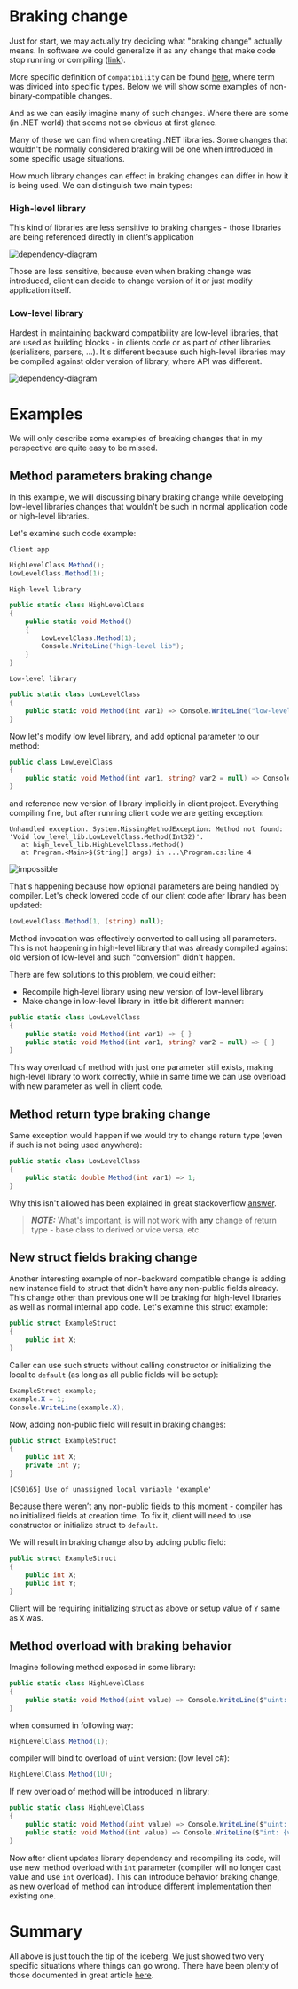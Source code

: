 # Braking change

Just for start, we may actually try deciding what "braking change" actually means. In software we could generalize it as any change that make code stop running or compiling ([link](https://stackoverflow.com/a/21703427)).

More specific definition of `compatibility` can be found [here](https://learn.microsoft.com/en-us/dotnet/csharp/whats-new/version-update-considerations), where term was divided into specific types. Below we will show some examples of non-binary-compatible changes.

And as we can easily imagine many of such changes. Where there are some (in .NET world) that seems not so obvious at first glance.

Many of those we can find when creating .NET libraries. Some changes that wouldn't be normally considered braking will be one when introduced in some specific usage situations.

How much library changes can effect in braking changes can differ in how it is being used. We can distinguish two main types:

### High-level library

This kind of libraries are less sensitive to braking changes - those libraries are being referenced directly in client’s application

![dependency-diagram](/assets/img/posts/breakingchanges/high-level-lib-diagram.png)

Those are less sensitive, because even when braking change was introduced, client can decide to change version of it or just modify application itself.

### Low-level library

Hardest in maintaining backward compatibility are low-level libraries, that are used as building blocks - in clients code or as part of other libraries (serializers, parsers, ...). It's different because such high-level libraries may be compiled against older version of library, where API was different. 

![dependency-diagram](/assets/img/posts/breakingchanges/low-level-lib-diagram.png)

# Examples

We will only describe some examples of breaking changes that in my perspective are quite easy to be missed.

## Method parameters braking change

In this example, we will discussing binary braking change while developing low-level libraries changes that wouldn't be such in normal application code or high-level libraries.

Let's examine such code example:

`Client app`
```csharp
HighLevelClass.Method();
LowLevelClass.Method(1);
```
`High-level library`
```csharp
public static class HighLevelClass
{
    public static void Method()
    {
        LowLevelClass.Method(1);
        Console.WriteLine("high-level lib");
    }
}
```
`Low-level library`
```csharp
public static class LowLevelClass
{
    public static void Method(int var1) => Console.WriteLine("low-level lib");
}
```

Now let's modify low level library, and add optional parameter to our method:
```csharp
public class LowLevelClass
{
    public static void Method(int var1, string? var2 = null) => Console.WriteLine("Hello from low level lib");
}
```
and reference new version of library implicitly in client project. Everything compiling fine, but after running client code we are getting exception:
```
Unhandled exception. System.MissingMethodException: Method not found: 'Void low_level_lib.LowLevelClass.Method(Int32)'.
   at high_level_lib.HighLevelClass.Method()
   at Program.<Main>$(String[] args) in ...\Program.cs:line 4
```

![impossible](/assets/img/posts/breakingchanges/thats-impossible.gif)

That's happening because how optional parameters are being handled by compiler. Let's check lowered code of our client code after library has been updated:
```csharp
LowLevelClass.Method(1, (string) null);
```
Method invocation was effectively converted to call using all parameters. This is not happening in high-level library that was already compiled against old version of low-level and such "conversion" didn't happen.

There are few solutions to this problem, we could either:
* Recompile high-level library using new version of low-level library
* Make change in low-level library in little bit different manner:

```csharp
public static class LowLevelClass
{
    public static void Method(int var1) => { }
    public static void Method(int var1, string? var2 = null) => { }
}
```

This way overload of method with just one parameter still exists, making high-level library to work correctly, while in same time we can use overload with new parameter as well in client code.

## Method return type braking change

Same exception would happen if we would try to change return type (even if such is not being used anywhere):
```csharp
public static class LowLevelClass
{
    public static double Method(int var1) => 1;
}
```

Why this isn't allowed has been explained in great stackoverflow [answer](https://stackoverflow.com/a/9179426).   

> **_NOTE:_** What's important, is will not work with **any** change of return type - base class to derived or vice versa, etc.

## New struct fields braking change

Another interesting example of non-backward compatible change is adding new instance field to struct that didn't have any non-public fields already. This change other than previous one will be braking for high-level libraries as well as normal internal app code.
Let's examine this struct example:

```csharp
public struct ExampleStruct
{
    public int X;
}
```

Caller can use such structs without calling constructor or initializing the local to `default` (as long as all public fields will be setup):
```csharp
ExampleStruct example;
example.X = 1;
Console.WriteLine(example.X);
```

Now, adding non-public field will result in braking changes:
```csharp
public struct ExampleStruct
{
    public int X;
    private int y;
}
```

```console
[CS0165] Use of unassigned local variable 'example'
```

Because there weren’t any non-public fields to this moment - compiler has no initialized fields at creation time. To fix it, client will need to use constructor or initialize struct to `default`.

We will result in braking change also by adding public field:
```csharp
public struct ExampleStruct
{
    public int X;
    public int Y;
}
```
Client will be requiring initializing struct as above or setup value of `Y` same as `X` was.

## Method overload with braking behavior

Imagine following method exposed in some library:

```csharp
public static class HighLevelClass
{
    public static void Method(uint value) => Console.WriteLine($"uint: {value}");
}
```

when consumed in following way:

```csharp
HighLevelClass.Method(1);
```

compiler will bind to overload of `uint` version: (low level c#):
```csharp
HighLevelClass.Method(1U);
```

If new overload of method will be introduced in library:
```csharp
public static class HighLevelClass
{
    public static void Method(uint value) => Console.WriteLine($"uint: {value}");
    public static void Method(int value) => Console.WriteLine($"int: {value}");
}
```

Now after client updates library dependency and recompiling its code, will use new method overload with `int` parameter (compiler will no longer cast value and use `int` overload). This can introduce behavior braking change, as new overload of method can introduce different implementation then existing one.

# Summary

All above is just touch the tip of the iceberg. We just showed two very specific situations where things can go wrong. There have been plenty of those documented in great article [here](https://learn.microsoft.com/en-us/dotnet/core/compatibility/library-change-rules).


